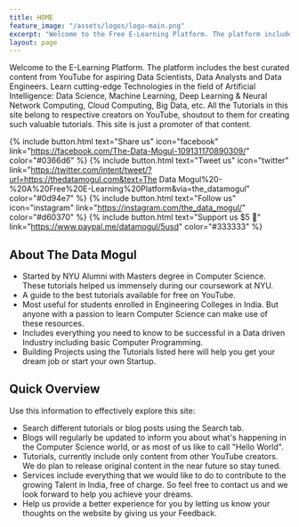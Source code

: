```yaml
---
title: HOME
feature_image: "/assets/logos/logo-main.png"
excerpt: "Welcome to the Free E-Learning Platform. The platform includes the best curated content from YouTube for aspiring Data Scientists, Data Analysts and Data Engineers."
layout: page
---
```


Welcome to the E-Learning Platform. The platform includes the best curated content from YouTube for aspiring Data Scientists, Data Analysts and Data Engineers. Learn cutting-edge Technologies in the field of Artificial Intelligence: Data Science, Machine Learning, Deep Learning & Neural Network Computing, Cloud Computing, Big Data, etc. All the Tutorials in this site belong to respective creators on YouTube, shoutout to them for creating such valuable tutorials. This site is just a promoter of that content. 

{% include button.html text="Share us" icon="facebook" link="https://facebook.com/The-Data-Mogul-109131170890309/" color="#0366d6" %} {% include button.html text="Tweet us" icon="twitter" link="https://twitter.com/intent/tweet/?url=https://thedatamogul.com&text=The Data Mogul%20-%20A%20Free%20E-Learning%20Platform&via=the_datamogul" color="#0d94e7" %} {% include button.html text="Follow us" icon="instagram" link="https://instagram.com/the_data_mogul/" color="#d60370" %} {% include button.html text="Support us $5 💸" link="https://www.paypal.me/datamogul/5usd" color="#333333" %}

## About The Data Mogul

- Started by NYU Alumni with Masters degree in Computer Science. These tutorials helped us immensely during our coursework at NYU.
- A guide to the best tutorials available for free on YouTube.
- Most useful for students enrolled in Engineering Colleges in India. But anyone with a passion to learn Computer Science can make use of these resources.
- Includes everything you need to know to be successful in a Data driven Industry including basic Computer Programming.
- Building Projects using the Tutorials listed here will help you get your dream job or start your own Startup.

## Quick Overview

Use this information to effectively explore this site:

- Search different tutorials or blog posts using the Search tab.
- Blogs will regularly be updated to inform you about what's happening in the Computer Science world, or as most of us like to call "Hello World". 
- Tutorials, currently include only content from other YouTube creators. We do plan to release original content in the near future so stay tuned. 
- Services include everything that we would like to do to contribute to the growing Talent in India, free of charge. So feel free to contact us and we look forward to help you achieve your dreams.
- Help us provide a better experience for you by letting us know your thoughts on the website by giving us your Feedback.

